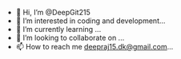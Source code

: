 - 👋 Hi, I’m @DeepGit215
- 👀 I’m interested in coding and development...
- 🌱 I’m currently learning ...
- 💞️ I’m looking to collaborate on ...
- 📫 How to reach me deepraj15.dk@gmail.com...

<!---
DeepGit215/DeepGit215 is a ✨ special ✨ repository because its `README.md` (this file) appears on your GitHub profile.
You can click the Preview link to take a look at your changes.
--->
